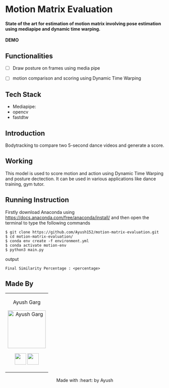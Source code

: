 <p align="center">
</a>
	<h1 align="left"> Motion Matrix Evaluation </h1>
	<h4 align="left"> State of the art for estimation of motion matrix involving pose estimation using mediapipe and dynamic time warping.
</h4>
	
</p>


__DEMO__



## Functionalities

- [ ]  Draw posture on frames using media pipe  
- [ ]  motion comparison and scoring using Dynamic Time Warping  


## Tech Stack
* Mediapipe:
* opencv
* fastdtw

	

## Introduction
Bodytracking to compare two 5-second dance videos and generate a score.

## Working
This model is used to score motion and action using Dynamic Time Warping and posture dectection. It can be used in various applications like dance training, gym tutor. 

## Running Instruction
Firstly download Anaconda using https://docs.anaconda.com/free/anaconda/install/ and then open the terminal to type the following commands
```
$ git clone https://github.com/Ayush152/motion-matrix-evaluation.git
$ cd motion-matrix-evaluation/
$ conda env create -f environment.yml
$ conda activate motion-env
$ python3 main.py
```
output
```
Final Similarity Percentage : <percentage>
```

## Made By 

<table>
<tr align="center">


<td>

Ayush Garg

<p align="center">
<img src = "https://avatars.githubusercontent.com/u/71000616?v=4"  height="120" alt="Ayush Garg">
</p>
<p align="center">
<a href = "https://github.com/Ayush152"><img src = "http://www.iconninja.com/files/241/825/211/round-collaboration-social-github-code-circle-network-icon.svg" width="36" height = "36"/></a>
<a href = "https://www.linkedin.com/in/ayush-garg-303354201/">
<img src = "http://www.iconninja.com/files/863/607/751/network-linkedin-social-connection-circular-circle-media-icon.svg" width="36" height="36"/>
</a>
</p>
</td>



</tr>
  </table>

<p align="center">
	Made with :heart: by Ayush</a>
</p>
